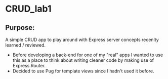 # CRUD_lab1

## Purpose:
A simple CRUD app to play around with Express server concepts recenlty learned / reviewed.

- Before developing a back-end for one of my "real" apps I wanted to use this as a place to think about writing cleaner code by making use of Express.Router.
- Decided to use Pug for template views since I hadn't used it before.
